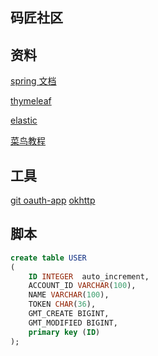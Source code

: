 ## 码匠社区
## 资料
[spring 文档](https://spring.io/guides/gs/serving-web-content/#use-maven)

[thymeleaf](https://www.thymeleaf.org/)

[elastic](https://www.elastic.co/guide/cn/index.html)

[菜鸟教程](https://www.runoob.com)
## 工具
[git oauth-app](https://developer.github.com/apps/building-oauth-apps/creating-an-oauth-app/)
[okhttp](https://square.github.io/okhttp/)

## 脚本
```sql
create table USER
(
	ID INTEGER  auto_increment,
	ACCOUNT_ID VARCHAR(100),
	NAME VARCHAR(100),
	TOKEN CHAR(36),
	GMT_CREATE BIGINT,
	GMT_MODIFIED BIGINT,
	primary key (ID)
);
```